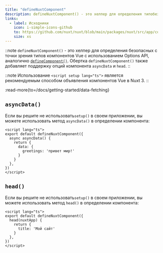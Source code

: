 ```yaml
---
title: "defineNuxtComponent"
description: defineNuxtComponent() - это хелпер для определения типобезопасных компонентов с использованием Options API.
links:
  - label: Исходники
    icon: i-simple-icons-github
    to: https://github.com/nuxt/nuxt/blob/main/packages/nuxt/src/app/composables/component.ts
    size: xs
---
```


::note
`defineNuxtComponent()` - это хелпер для определения безопасных с точки зрения типов компонентов Vue с использованием Options API, аналогично  [`defineComponent()`](https://ru.vuejs.org/api/general.html#definecomponent). Обертка `defineNuxtComponent()` также добавляет поддержку опций компонента  `asyncData` и `head`.
::

::note
Использование `<script setup lang="ts">` является рекомендуемым способом объявления компонентов Vue в Nuxt 3.
::

:read-more{to=/docs/getting-started/data-fetching}

## `asyncData()`

Если вы решите не использовать`setup()` в своем приложении, вы можете использовать метод `asyncData()` в определении компонента:

```vue [pages/index.vue]
<script lang="ts">
export default defineNuxtComponent({
  async asyncData() {
    return {
      data: {
        greetings: 'привет мир!'
      }
    }
  },
})
</script>
```

## `head()`

Если вы решите не использовать`setup()` в своем приложении, вы можете использовать метод `head()` в определении компонента:

```vue [pages/index.vue]
<script lang="ts">
export default defineNuxtComponent({
  head(nuxtApp) {
    return {
      title: 'Мой сайт'
    }
  },
})
</script>
```
